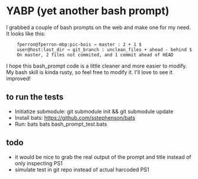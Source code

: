 # YABP (yet another bash prompt)
I grabbed a couple of bash prompts on the web and make one for my need.
It looks like this: 

		fperron@fperron-mbp:pic-bois → master : 2 + 1 $
		user@host:last_dir → git_branch : unclean_files + ahead - behind $
		On master, 2 files not commited, and 1 commit ahead of HEAD

I hope this bash_prompt code is a little cleaner and more easier to modify.
My bash skill is kinda rusty, so feel free to modify it. I'll love to see it improved!

## to run the tests
* Initiatize submodule: git submodule init && git submodule update
* Install bats: https://github.com/sstephenson/bats
* Run: bats bats bash_prompt_test.bats

## todo
* it would be nice to grab the real output of the prompt and title instead of only inspecting PS1
* simulate test in git repo instead of actual harcoded PS1